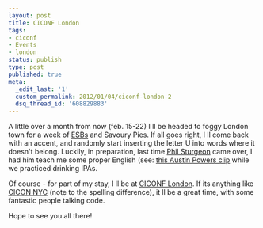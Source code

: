 ```yaml
---
layout: post
title: CICONF London
tags:
- ciconf
- Events
- london
status: publish
type: post
published: true
meta:
  _edit_last: '1'
  custom_permalink: 2012/01/04/ciconf-london-2
  dsq_thread_id: '608829883'
---
```

A little over a month from now (feb. 15-22) I ll be headed to foggy London town for a week of <a href="http://en.wikipedia.org/wiki/Extra_special_bitter">ESBs</a> and Savoury Pies. If all goes right, I ll come back with an accent, and randomly start inserting the letter U into words where it doesn't belong. Luckily, in preparation, last time <a href="http://philsturgeon.co.uk/">Phil Sturgeon</a> came over, I had him teach me some proper English (see: <a href="http://www.youtube.com/watch?v=PgPH0tYXJrA">this Austin Powers clip</a> while we practiced drinking IPAs.

Of course - for part of my stay, I ll be at <a href="http://www.ciconf.com/">CICONF London</a>. If its anything like <a href="http://www.cicon2011.com/">CICON NYC</a> (note to the spelling difference), it ll be a great time, with some fantastic people talking code.

Hope to see you all there!
